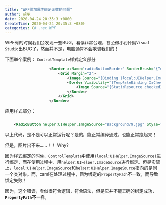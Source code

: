 ```yaml
---
title: "WPF附加属性绑定无效的问题"
author: 胡承
date: 2020-04-24 20:35:3 +0800
CreateTime: 2020-04-24 20:35:3 +0800
categories: C# .net WPF
---
```


WPF有的时候我们会发现一些BUG，看似非常合理，甚至微小到怀疑`Visual Studio`出BUG了，然而并不是，电脑通常不会欺骗我们的！

<!-- more -->
下面举个案例：
`ControlTemplate`样式定义部分
```xml
                    <Border x:Name="radioButtonBorder" BorderBrush="{TemplateBinding BorderBrush}" BorderThickness="{TemplateBinding BorderThickness}" Background="{TemplateBinding Background}">
                        <Grid Margin="2">
                            <Image Source="{Binding (local:UIHelper.ImageSource),RelativeSource={RelativeSource Mode=TemplatedParent}}" Margin="2"/>
                            <Border Visibility="{TemplateBinding IsChecked,Converter={StaticResource VisibilityConverter}}" CornerRadius="25" Background="White" Height="25" Width="25" Margin="15" HorizontalAlignment="Right" VerticalAlignment="Bottom">
                                <Image Source="{StaticResource checked}" Height="20" Width="20"/>
                            </Border>
                        </Grid>
                    </Border>
```
应用样式部分：

```xml

    <RadioButton helper:UIHelper.ImageSource="Background/9.jpg" Style="{StaticResource Style.RadioButton.Graphic}"/>

```
以上代码，是不是可以正常运行呢？是的，能正常编译通过，也能正常跑起来！

但是，图片出不来……！！
Why?

因为样式绑定的时候，`ControlTemplate`中使用`(local:UIHelper.ImageSource)`进行绑定，而在使用过程中，用`helper:UIHelper.ImageSource`进行绑定。但是实际上，`local:UIHelper.ImageSource`和`helper:UIHelper.ImageSource`指向的是同一个类对象。而，xaml在处理过程中，因为绑定的`PropertyPath`不一致，而导致绑定失败！

因为，这个错误，看似很符合逻辑，符合语法，但是它并不能正确的绑定成功，**`PropertyPath`不一样**。



